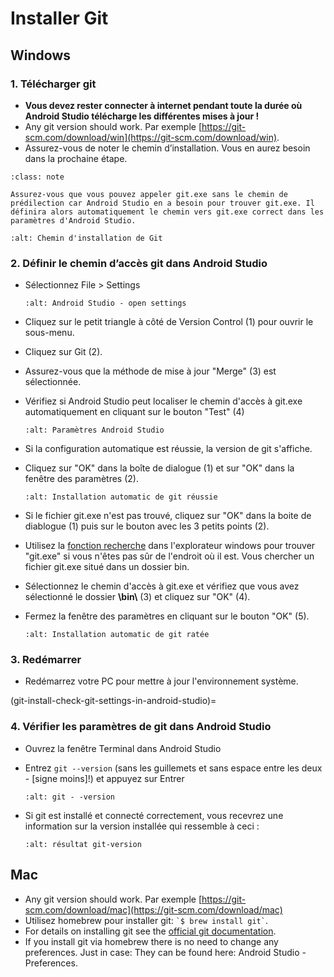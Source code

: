 # Installer Git

## Windows

### 1. Télécharger git

- **Vous devez rester connecter à internet pendant toute la durée où Android Studio télécharge les différentes mises à jour !**
- Any git version should work. Par exemple [https://git-scm.com/download/win](https://git-scm.com/download/win).
- Assurez-vous de noter le chemin d’installation. Vous en aurez besoin dans la prochaine étape.

```{admonition} make git.exe available via Windows PATH
:class: note

Assurez-vous que vous pouvez appeler git.exe sans le chemin de prédilection car Android Studio en a besoin pour trouver git.exe. Il définira alors automatiquement le chemin vers git.exe correct dans les paramètres d'Android Studio.

```

```{image} ../images/Update_GitPath.png
:alt: Chemin d'installation de Git
```

### 2. Définir le chemin d’accès git dans Android Studio

- Sélectionnez File > Settings

  ```{image} ../images/Update_GitSettings1.png
  :alt: Android Studio - open settings
  ```

- Cliquez sur le petit triangle à côté de Version Control (1) pour ouvrir le sous-menu.

- Cliquez sur Git (2).

- Assurez-vous que la méthode de mise à jour "Merge" (3) est sélectionnée.

- Vérifiez si Android Studio peut localiser le chemin d'accès à git.exe automatiquement en cliquant sur le bouton "Test" (4)

  ```{image} ../images/AndroidStudio361_09.png
  :alt: Paramètres Android Studio
  ```

- Si la configuration automatique est réussie, la version de git s'affiche.

- Cliquez sur "OK" dans la boîte de dialogue (1) et sur "OK" dans la fenêtre des paramètres (2).

  ```{image} ../images/AndroidStudio361_10.png
  :alt: Installation automatic de git réussie
  ```

- Si le fichier git.exe n'est pas trouvé, cliquez sur "OK" dans la boite de diablogue (1) puis sur le bouton avec les 3 petits points (2).

- Utilisez la [fonction recherche](https://www.tenforums.com/tutorials/94452-search-file-explorer-windows-10-a.html) dans l'explorateur windows pour trouver "git.exe" si vous n'êtes pas sûr de l'endroit où il est. Vous chercher un fichier git.exe situé dans un dossier bin.

- Sélectionnez le chemin d'accès à git.exe et vérifiez que vous avez sélectionné le dossier **\\bin\\** (3) et cliquez sur "OK" (4).

- Fermez la fenêtre des paramètres en cliquant sur le bouton "OK" (5).

  ```{image} ../images/AndroidStudio361_11.png
  :alt: Installation automatic de git ratée
  ```

### 3. Redémarrer

- Redémarrez votre PC pour mettre à jour l'environnement système.

(git-install-check-git-settings-in-android-studio)=
### 4. Vérifier les paramètres de git dans Android Studio

- Ouvrez la fenêtre Terminal dans Android Studio

- Entrez `git --version` (sans les guillemets et sans espace entre les deux - \[signe moins\]!) et appuyez sur Entrer

  ```{image} ../images/AndroidStudio_gitversion1.png
  :alt: git - -version
  ```

- Si git est installé et connecté correctement, vous recevrez une information sur la version installée qui ressemble à ceci :

  ```{image} ../images/AndroidStudio_gitversion2.png
  :alt: résultat git-version
  ```

## Mac

- Any git version should work. Par exemple [https://git-scm.com/download/mac](https://git-scm.com/download/mac)
- Utilisez homebrew pour installer git: `` `$ brew install git` ``.
- For details on installing git see the [official git documentation](https://git-scm.com/book/en/v2/Getting-Started-Installing-Git).
- If you install git via homebrew there is no need to change any preferences. Just in case: They can be found here: Android Studio - Preferences.
